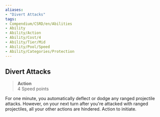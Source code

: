 ```yaml
---
aliases:
- "Divert Attacks"
tags:
- Compendium/CSRD/en/Abilities
- Ability
- Ability/Action
- Ability/Cost/4
- Ability/Tier/Mid
- Ability/Pool/Speed
- Ability/Categories/Protection
---
```


  
## Divert Attacks  
>**Action**  
>4 Speed points
  
For one minute, you automatically deflect or dodge any ranged projectile attacks. However, on your next turn after you're attacked with ranged projectiles, all your other actions are hindered. Action to initiate.